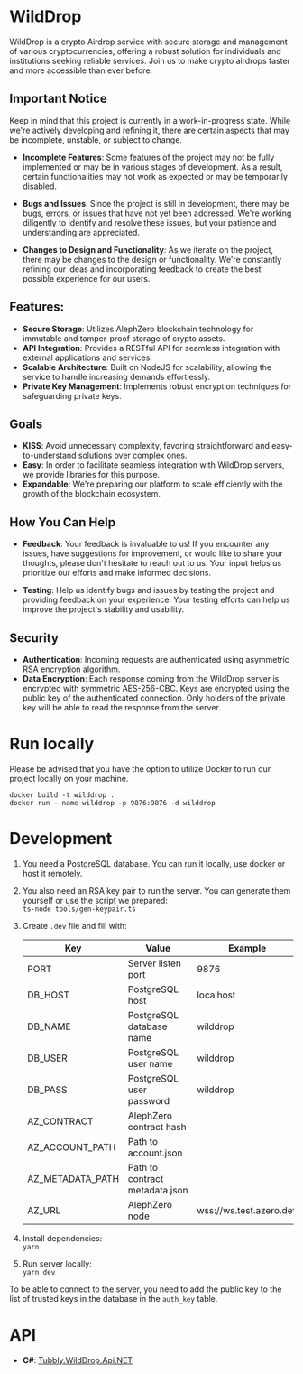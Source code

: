 # **WildDrop**

WildDrop is a crypto Airdrop service with secure storage and management of various cryptocurrencies, offering a robust solution for individuals and institutions seeking reliable services. Join us to make crypto airdrops faster and more accessible than ever before.

## Important Notice

Keep in mind that this project is currently in a work-in-progress state. While we're actively developing and refining it, there are certain aspects that may be incomplete, unstable, or subject to change.

- **Incomplete Features**: Some features of the project may not be fully implemented or may be in various stages of development. As a result, certain functionalities may not work as expected or may be temporarily disabled.

- **Bugs and Issues**: Since the project is still in development, there may be bugs, errors, or issues that have not yet been addressed. We're working diligently to identify and resolve these issues, but your patience and understanding are appreciated.

- **Changes to Design and Functionality**: As we iterate on the project, there may be changes to the design or functionality. We're constantly refining our ideas and incorporating feedback to create the best possible experience for our users.

## Features:

- **Secure Storage**: Utilizes AlephZero blockchain technology for immutable and tamper-proof storage of crypto assets.
- **API Integration**: Provides a RESTful API for seamless integration with external applications and services.
- **Scalable Architecture**: Built on NodeJS for scalability, allowing the service to handle increasing demands effortlessly.
- **Private Key Management**: Implements robust encryption techniques for safeguarding private keys.

## Goals

- **KISS**: Avoid unnecessary complexity, favoring straightforward and easy-to-understand solutions over complex ones.
- **Easy**: In order to facilitate seamless integration with WildDrop servers, we provide libraries for this purpose.
- **Expandable**: We're preparing our platform to scale efficiently with the growth of the blockchain ecosystem.

## How You Can Help

- **Feedback**: Your feedback is invaluable to us! If you encounter any issues, have suggestions for improvement, or would like to share your thoughts, please don't hesitate to reach out to us. Your input helps us prioritize our efforts and make informed decisions.

- **Testing**: Help us identify bugs and issues by testing the project and providing feedback on your experience. Your testing efforts can help us improve the project's stability and usability.

## Security

- **Authentication**: Incoming requests are authenticated using asymmetric RSA encryption algorithm.
- **Data Encryption**: Each response coming from the WildDrop server is encrypted with symmetric AES-256-CBC. Keys are encrypted using the public key of the authenticated connection. Only holders of the private key will be able to read the response from the server.

# Run locally

Please be advised that you have the option to utilize Docker to run our project locally on your machine.

`docker build -t wilddrop .`  
`docker run --name wilddrop -p 9876:9876 -d wilddrop`

# Development

1. You need a PostgreSQL database. You can run it locally, use docker or host it remotely.
2. You also need an RSA key pair to run the server. You can generate them yourself or use the script we prepared:  
   `ts-node tools/gen-keypair.ts`
3. Create `.dev` file and fill with:

   | Key              | Value                          | Example                 |
   | ---------------- | ------------------------------ | ----------------------- |
   | PORT             | Server listen port             | 9876                    |
   | DB_HOST          | PostgreSQL host                | localhost               |
   | DB_NAME          | PostgreSQL database name       | wilddrop                |
   | DB_USER          | PostgreSQL user name           | wilddrop                |
   | DB_PASS          | PostgreSQL user password       | wilddrop                |
   | AZ_CONTRACT      | AlephZero contract hash        |                         |
   | AZ_ACCOUNT_PATH  | Path to account.json           |                         |
   | AZ_METADATA_PATH | Path to contract metadata.json |                         |
   | AZ_URL           | AlephZero node                 | wss://ws.test.azero.dev |

4. Install dependencies:  
   `yarn`
5. Run server locally:  
   `yarn dev`

To be able to connect to the server, you need to add the public key to the list of trusted keys in the database in the `auth_key` table.

# API

- **C#**: [Tubbly.WildDrop.Api.NET](https://github.com/Tam-Labs/Tubbly.WildDrop.Api.NET)
